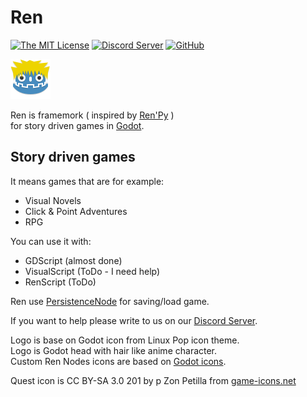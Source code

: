 # Ren

[![The MIT License](https://img.shields.io/badge/license-MIT-orange.svg?style=flat-square)](http://opensource.org/licenses/MIT) [![Discord Server](https://img.shields.io/badge/Discord-Active-lightgrey.svg)](https://discord.gg/K9gvjdg) [![GitHub](https://img.shields.io/badge/issues-4-brightgreen.svg?style=flat-square)](https://github.com/jeremi360/Ren/issues)

![Logo](window_icon.png)

Ren is framemork ( inspired by [Ren'Py](https://www.renpy.org) )
<br/> for story driven games in [Godot](https://godotengine.org).

## Story driven games

It means games that are for example:

- Visual Novels
- Click & Point Adventures
- RPG

You can use it with:
- GDScript (almost done)
- VisualScript (ToDo - I need help)
- RenScript (ToDo)

Ren use [PersistenceNode](https://github.com/MatiasVME/Persistence) for saving/load game.

If you want to help please write to us on our [Discord Server](https://discord.gg/K9gvjdg).

Logo is base on Godot icon from Linux Pop icon theme.<br/>
Logo is Godot head with hair like anime character.<br/>
Custom Ren Nodes icons are based on [Godot icons](https://github.com/godotengine/godot-design/tree/master/engine/icons/optimized).

Quest icon is CC BY-SA 3.0 201 by p Zon Petilla from [game-icons.net](https://game-icons.net/lorc/originals/tied-scroll.html)

